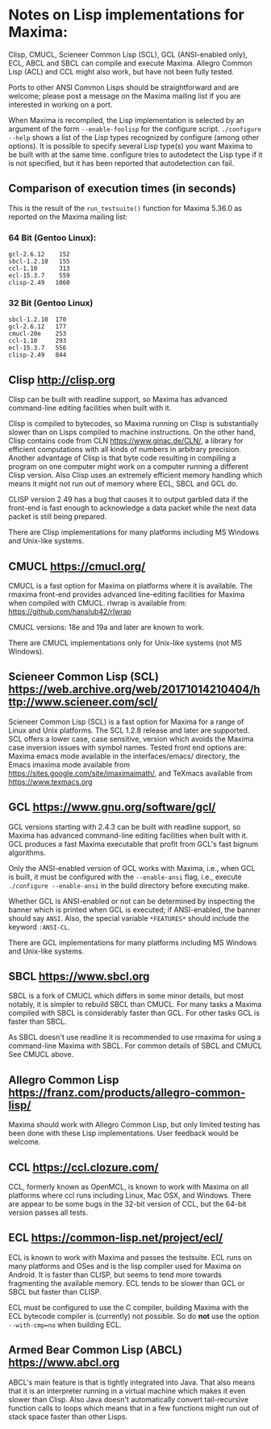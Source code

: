Notes on Lisp implementations for Maxima:
=========================================

Clisp, CMUCL, Scieneer Common Lisp (SCL), GCL (ANSI-enabled only),
ECL, ABCL and SBCL can compile and execute Maxima.
Allegro Common Lisp (ACL) and CCL might also work, but have not
been fully tested.

Ports to other ANSI Common Lisps should be straightforward
and are welcome; please post a message on the Maxima mailing list
if you are interested in working on a port.

When Maxima is recompiled, the Lisp implementation is selected by
an argument of the form `--enable-foolisp` for the configure script.
`./configure --help` shows a list of the Lisp types recognized by
configure (among other options). It is possible to specify several
Lisp type(s) you want Maxima to be built with at the same time.
configure tries to autodetect the Lisp type if it is not specified,
but it has been reported that autodetection can fail.


Comparison of execution times (in seconds)
------------------------------------------

This is the result of the `run_testsuite()` function for
Maxima 5.36.0 as reported on the Maxima mailing list:

### 64 Bit (Gentoo Linux):

    gcl-2.6.12    152
    sbcl-1.2.10   155
    ccl-1.10      313
    ecl-15.3.7    559
    clisp-2.49   1060

### 32 Bit (Gentoo Linux)

    sbcl-1.2.10  170
    gcl-2.6.12   177
    cmucl-20e    253
    ccl-1.10     293
    ecl-15.3.7   556
    clisp-2.49   844


Clisp <http://clisp.org>
------------------------

Clisp can be built with readline support, so Maxima has
advanced command-line editing facilities when built with it.

Clisp is compiled to bytecodes, so Maxima running on Clisp is
substantially slower than on Lisps compiled to machine instructions.
On the other hand, Clisp contains code from CLN <https://www.ginac.de/CLN/>,
a library for efficient computations with all kinds of numbers in
arbitrary precision. Another advantage of Clisp is that byte code
resulting in compiling a program on one computer might work on a
computer running a different Clisp version. Also Clisp uses an
extremely efficient memory handling which means it might not run
out of memory where ECL, SBCL and GCL do.

CLISP version 2.49 has a bug that causes it to output garbled data
if the front-end is fast enough to acknowledge a data packet while
the next data packet is still being prepared.

There are Clisp implementations for many platforms including
MS Windows and Unix-like systems.


CMUCL <https://cmucl.org/>
----------------------------------

CMUCL is a fast option for Maxima on platforms where it is
available. The rmaxima front-end provides advanced line-editing
facilities for Maxima when compiled with CMUCL. rlwrap is available
from: <https://github.com/hanslub42/rlwrap>

CMUCL versions: 18e and 19a and later are known to work.

There are CMUCL implementations only for Unix-like systems
(not MS Windows).


Scieneer Common Lisp (SCL) <https://web.archive.org/web/20171014210404/http://www.scieneer.com/scl/>
----------------------------------------------------------------------------------------------------

Scieneer Common Lisp (SCL) is a fast option for Maxima for a
range of Linux and Unix platforms.  The SCL 1.2.8 release and later
are supported.  SCL offers a lower case, case sensitive, version which
avoids the Maxima case inversion issues with symbol names.  Tested
front end options are: Maxima emacs mode available in the
interfaces/emacs/ directory, the Emacs imaxima mode available from
<https://sites.google.com/site/imaximaimath/>, and TeXmacs available from
<https://www.texmacs.org>


GCL <https://www.gnu.org/software/gcl/>
---------------------------------------

GCL versions starting with 2.4.3 can be built with readline
support, so Maxima has advanced command-line editing facilities
when built with it. GCL produces a fast Maxima executable that
profit from GCL's fast bignum algorithms.

Only the ANSI-enabled version of GCL works with Maxima, i.e.,
when GCL is built, it must be configured with the `--enable-ansi` flag,
i.e., execute `./configure --enable-ansi` in the build directory
before executing make.

Whether GCL is ANSI-enabled or not can be determined by
inspecting the banner which is printed when GCL is executed;
if ANSI-enabled, the banner should say `ANSI`.
Also, the special variable `*FEATURES*` should include the keyword `:ANSI-CL`.

There are GCL implementations for many platforms
including MS Windows and Unix-like systems.


SBCL <https://www.sbcl.org>
--------------------------

SBCL is a fork of CMUCL which differs in some minor details,
but most notably, it is simpler to rebuild SBCL than CMUCL.
For many tasks a Maxima compiled with SBCL is considerably faster than
GCL. For other tasks GCL is faster than SBCL.

As SBCL doesn't use readline it is recommended to use rmaxima for using
a command-line Maxima with SBCL. For common details of SBCL and CMUCL
See CMUCL above.


Allegro Common Lisp <https://franz.com/products/allegro-common-lisp/>
---------------------------------------------------------------------

Maxima should work with Allegro Common Lisp, but
only limited testing has been done with these Lisp
implementations. User feedback would be welcome.


CCL <https://ccl.clozure.com/>
------------------------------

CCL, formerly known as OpenMCL, is known to work with Maxima on
all platforms where ccl runs including Linux, Mac OSX, and Windows.
There are appear to be some bugs in the 32-bit version of CCL, but
the 64-bit version passes all tests.


ECL <https://common-lisp.net/project/ecl/>
------------------------------------------

ECL is known to work with Maxima and passes the testsuite. ECL
runs on many platforms and OSes and is the lisp compiler used for
Maxima on Android. It is faster than CLISP, but seems to tend more
towards fragmenting the available memory. ECL tends to be slower
than GCL or SBCL but faster than CLISP.

ECL must be configured to use the C compiler, building Maxima with the
ECL bytecode compiler is (currently) not possible.  So do **not** use the
option `--with-cmp=no` when building ECL.


Armed Bear Common Lisp (ABCL) <https://www.abcl.org>
----------------------------------------------------

ABCL's main feature is that is tightly integrated into Java.
That also means that it is an interpreter running in a virtual machine
which makes it even slower than Clisp. Also Java doesn't automatically
convert tail-recursive function calls to loops which means that in a
few functions might run out of stack space faster than other Lisps.
